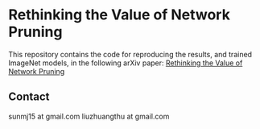 # Rethinking the Value of Network Pruning
This repository contains the code for reproducing the results, and trained ImageNet models, in the following arXiv paper: 
[Rethinking the Value of Network Pruning](https://arxiv.org/abs/1810.05270)

## Contact
sunmj15 at gmail.com 
liuzhuangthu at gmail.com
